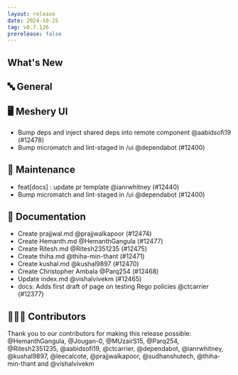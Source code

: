 ```yaml
---
layout: release
date: 2024-10-25
tag: v0.7.126
prerelease: false
---
```


## What's New
## 🔤 General
## 🖥 Meshery UI

- Bump deps  and inject shared deps into remote component @aabidsofi19 (#12478)
- Bump micromatch and lint-staged in /ui @dependabot (#12400)

## 🧰 Maintenance

- feat[docs] : update pr template @ianrwhitney (#12440)
- Bump micromatch and lint-staged in /ui @dependabot (#12400)

## 📖 Documentation

- Create prajjwal.md @prajjwalkapoor (#12474)
- Create Hemanth.md @HemanthGangula (#12477)
- Create Ritesh.md @Ritesh2351235 (#12475)
- Create thiha.md @thiha-min-thant (#12471)
- Create kushal.md @kushal9897 (#12470)
- Create Christopher Ambala @Parq254 (#12468)
- Update index.md @vishalvivekm (#12465)
- docs: Adds first draft of page on testing Rego policies @ctcarrier (#12377)

## 👨🏽‍💻 Contributors

Thank you to our contributors for making this release possible:
@HemanthGangula, @Jougan-0, @MUzairS15, @Parq254, @Ritesh2351235, @aabidsofi19, @ctcarrier, @dependabot, @ianrwhitney, @kushal9897, @leecalcote, @prajjwalkapoor, @sudhanshutech, @thiha-min-thant and @vishalvivekm


